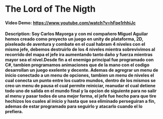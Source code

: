 # The Lord of The Nigth
#### Video Demo: https://www.youtube.com/watch?v=hFpe1rhhiJc
#### Description: Soy Carlos Mayorga y con mi compañero Miguel Aguilar hemos creado como proyecto un juego en unity de plataforma, 2D, pixeleado de aventura y combate en el cual habram 4 niveles con el mismo jefe, debemos destruirlo de los 4 niveles mientra sobrevivimos al recorrido del mapa el jefe ira aumentando tanto daño y fuerza mientras mayor sea el nivel.Desde fin a el enemigo principal fue programado con C#, tambien programamos animaciones que de la mano con el codigo desarrollan un juego exelente y decente. Ademas de agregrar un menu de inicio conectado a un menu de opciones, tambien un menu de niveles el cual conecta un punto entre los cuatro mundos, dentro de los mismos se creo un menu de pausa el cual permite reiniciar, reanudar el cual detiene todo uno de salida en el mundo final y la opcion de siguiente para no salir al menu y pasar todos de una mejor forma, el jefe fue hecho para que tire hechizos los cuales al inicio y hasta que sea eliminado perseguiran a fin, ademas de estar programado para seguirlo y atacarlo cuando el lo prefiera.
